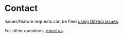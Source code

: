 # Contact

Issues/feature requests can be filed [using GitHub issues](https://github.com/selvejj/selvejj-issues/issues).

For other questions, [email us](mailto:help@selvejj.com).